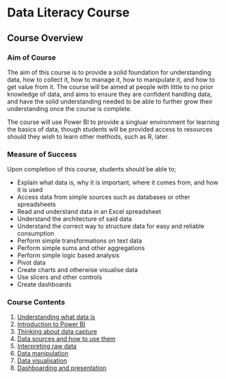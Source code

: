 # Data Literacy Course

## Course Overview

### Aim of Course
The aim of this course is to provide a solid foundation for understanding data, how to collect it, how to manage it, how to manipulate it, and how to get value from it. The course will be aimed at people with little to no prior knowledge of data, and aims to ensure they are confident handling data, and have the solid understanding needed to be able to further grow their understanding once the course is complete.

The course will use Power BI to provide a singluar environment for learning the basics of data, though students will be provided access to resources should they wish to learn other methods, such as R, later.

### Measure of Success
Upon completion of this course, students should be able to;

 - Explain what data is, why it is important, where it comes from, and how it is used
 - Access data from simple sources such as databases or other spreadsheets
 - Read and understand data in an Excel spreadsheet
 - Understand the architecture of said data
 - Understand the correct way to structure data for easy and reliable consumption
 - Perform simple transformations on text data
 - Perform simple sums and other aggregations
 - Perform simple logic based analysis
 - Pivot data
 - Create charts and otherwise visualise data
 - Use slicers and other controls
 - Create dashboards
 
### Course Contents
 1. [Understanding what data is](UnderstandingData.md)
 2. [Introduction to Power BI](PowerBI.md)
 2. [Thinking about data capture](DataCapture.md)
 3. [Data sources and how to use them](DataSources.md)
 4. [Interpreting raw data](InterpretingData.md)
 6. [Data manipulation](DataManipulation.md)
 7. [Data visualisation](DataVisualisation.md)
 8. [Dashboarding and presentation](Dashboarding.md)

